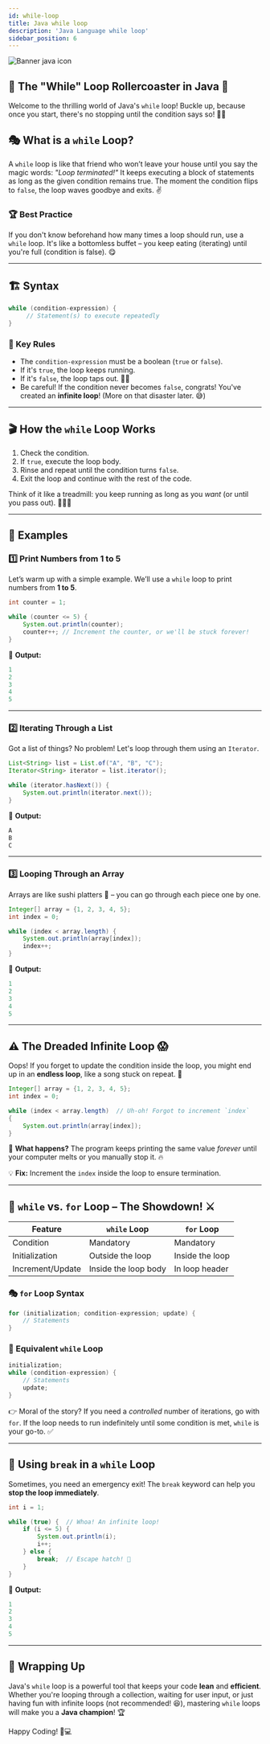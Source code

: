 ```yaml
---
id: while-loop
title: Java while loop
description: 'Java Language while loop'
sidebar_position: 6
---
```

![Banner java icon](@site/static/img/kits/java/banner-java-icon.png)

## 🎢 The "While" Loop Rollercoaster in Java 🎢

Welcome to the thrilling world of Java's `while` loop! Buckle up, because once you start, there's no stopping until the condition says so! 🎡🎠

## 🎭 What is a `while` Loop?

A `while` loop is like that friend who won’t leave your house until you say the magic words: *"Loop terminated!"* It keeps executing a block of statements as long as the given condition remains true. The moment the condition flips to `false`, the loop waves goodbye and exits. ✌️

### 🏆 Best Practice

If you don't know beforehand how many times a loop should run, use a `while` loop. It's like a bottomless buffet – you keep eating (iterating) until you're full (condition is false). 😋

---

## 🏗️ Syntax

```java
while (condition-expression) {
     // Statement(s) to execute repeatedly
}
```

### 🎯 Key Rules

- The `condition-expression` must be a boolean (`true` or `false`).
- If it's `true`, the loop keeps running.
- If it's `false`, the loop taps out. 🙅‍♂️
- Be careful! If the condition never becomes `false`, congrats! You've created an **infinite loop**! (More on that disaster later. 😅)

---

## 🎬 How the `while` Loop Works

1. Check the condition.
2. If `true`, execute the loop body.
3. Rinse and repeat until the condition turns `false`.
4. Exit the loop and continue with the rest of the code.

Think of it like a treadmill: you keep running as long as you *want* (or until you pass out). 🏃‍♂️💨

---

## 🏁 Examples

### 1️⃣ Print Numbers from 1 to 5

Let’s warm up with a simple example. We’ll use a `while` loop to print numbers from **1 to 5**.

```java
int counter = 1;

while (counter <= 5) {
    System.out.println(counter);
    counter++; // Increment the counter, or we'll be stuck forever!
}
```

🎉 **Output:**

```java
1
2
3
4
5
```

---

### 2️⃣ Iterating Through a List

Got a list of things? No problem! Let's loop through them using an `Iterator`.

```java
List<String> list = List.of("A", "B", "C");
Iterator<String> iterator = list.iterator();

while (iterator.hasNext()) {
    System.out.println(iterator.next());
}
```

🎉 **Output:**

```java
A
B
C
```

---

### 3️⃣ Looping Through an Array

Arrays are like sushi platters 🍣 – you can go through each piece one by one.

```java
Integer[] array = {1, 2, 3, 4, 5};
int index = 0;

while (index < array.length) {
    System.out.println(array[index]);
    index++;
}
```

🎉 **Output:**

```java
1
2
3
4
5
```

---

## ⚠️ The Dreaded **Infinite Loop** 😱

Oops! If you forget to update the condition inside the loop, you might end up in an **endless loop**, like a song stuck on repeat. 🔁

```java
Integer[] array = {1, 2, 3, 4, 5};
int index = 0;

while (index < array.length)  // Uh-oh! Forgot to increment `index`
{
    System.out.println(array[index]);
}
```

🚨 **What happens?** The program keeps printing the same value *forever* until your computer melts or you manually stop it. 🔥

💡 **Fix:** Increment the `index` inside the loop to ensure termination.

---

## 🤔 `while` vs. `for` Loop – The Showdown! ⚔️

| Feature       | `while` Loop | `for` Loop |
|--------------|------------|------------|
| Condition   | Mandatory  | Mandatory  |
| Initialization | Outside the loop | Inside the loop |
| Increment/Update | Inside the loop body | In loop header |

### 🎭 `for` Loop Syntax

```java
for (initialization; condition-expression; update) {
    // Statements
}
```

### 🔄 Equivalent `while` Loop

```java
initialization;
while (condition-expression) {
    // Statements
    update;
}
```

👉 Moral of the story? If you need a *controlled* number of iterations, go with `for`. If the loop needs to run indefinitely until some condition is met, `while` is your go-to. ✅

---

## 🛑 Using `break` in a `while` Loop

Sometimes, you need an emergency exit! The `break` keyword can help you **stop the loop immediately**.

```java
int i = 1;

while (true) {  // Whoa! An infinite loop!
    if (i <= 5) {
        System.out.println(i);
        i++;
    } else {
        break;  // Escape hatch! 🚀
    }
}
```

🎉 **Output:**

```java
1
2
3
4
5
```

---

## 🎉 Wrapping Up

Java's `while` loop is a powerful tool that keeps your code **lean** and **efficient**. Whether you're looping through a collection, waiting for user input, or just having fun with infinite loops (not recommended! 😆), mastering `while` loops will make you a **Java champion**! 🏆

Happy Coding! 🚀💻

